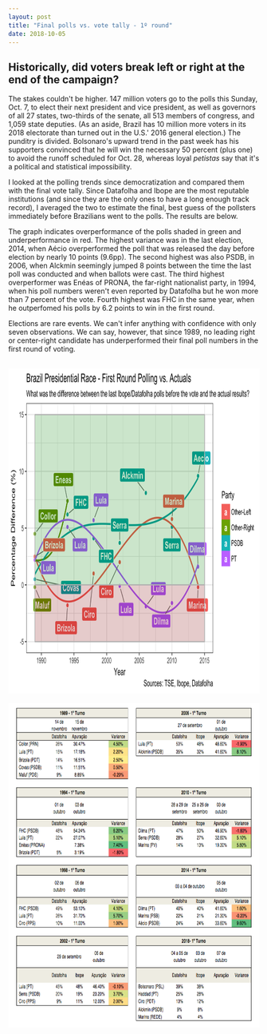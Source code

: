 ```yaml
---
layout: post
title: "Final polls vs. vote tally - 1º round"
date: 2018-10-05
---
```


<h2> Historically, did voters break left or right at the end of the campaign?</h2>

<p> The stakes couldn't be higher. 147 million voters go to the polls this Sunday, Oct. 7, to elect their next president and vice president, as well as governors of all 27 states, two-thirds of the senate, all 513 members of congress, and 1,059 state deputies. (As an aside, Brazil has 10 million more voters in its 2018 electorate than turned out in the U.S.' 2016 general election.) The punditry is divided. Bolsonaro's upward trend in the past week has his supporters convinced that he will win the necessary 50 percent (plus one) to avoid the runoff scheduled for Oct. 28, whereas loyal <i>petistas</i> say that it's a political and statistical impossibility. </p>
<p> I looked at the polling trends since democratization and compared them with the final vote tally. Since Datafolha and Ibope are the most reputable institutions (and since they are the only ones to have a long enough track record), I averaged the two to estimate the final, best guess of the pollsters immediately before Brazilians went to the polls. The results are below.</p>
<p> The graph indicates overperformance of the polls shaded in green and underperformance in red. The highest variance was in the last election, 2014, when Aécio overperformed the poll that was released the day before election by nearly 10 points (9.6pp). The second highest was also PSDB, in 2006, when Alckmin seemingly jumped 8 points between the time the last poll was conducted and when ballots were cast. The third highest overperformer was Enéas of PRONA, the far-right nationalist party, in 1994, when his poll numbers weren't even reported by Datafolha but he won more than 7 percent of the vote. Fourth highest was FHC in the same year, when he outperfomed his polls by 6.2 points to win in the first round.
<p> Elections are rare events. We can't infer anything with confidence with only seven observations. We can say, however, that since 1989, no leading right or center-right candidate has underperformed their final poll numbers in the first round of voting.
</p>
<br>
 <center>
<img src="/images/poll-variance-1-turno-v2.png" alt="HTML5 Icon" style="width:900px;height:650px;">
	</center>
<br>
 <center>
<img src="/images/poll-variance-tables-v2.png" alt="HTML5 Icon" style="width:900px;height:650px;">
	</center>
<br>

